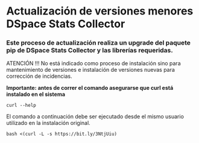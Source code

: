 
# Actualización de versiones menores DSpace Stats Collector

### Este proceso de actualización realiza un upgrade del paquete pip de DSpace Stats Collector y las librerías requeridas.

ATENCIÓN !!! No está indicado como proceso de instalación sino para mantenimiento de versiones e instalación de versiones nuevas para corrección de incidencias.
 
**Importante: antes de correr el comando asegurarse que curl está instalado en el sistema** 

```
curl --help
````

El comando a continuación debe ser ejecutado desde el mismo usuario utilizado en la instalación original. 

```
bash <(curl -L -s https://bit.ly/3NtjUiu)
```